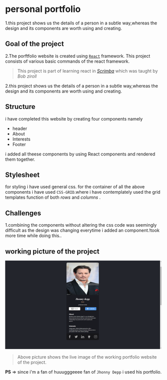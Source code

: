 # personal portfolio
1.this project shows us the details of a person in a subtle way,whereas the design and its components are worth using and creating.
## Goal of the project
2.The porftfolio website is created using [`React`](https://reactjs.org/) framework.
This project consists of various basic commands of the react framework.

>This project is part of learning react in [*Scrimba*](https://scrimba.com/allcourses) which was taught by *Bob ziroll*

2.this project shows us the details of a person in a subtle way,whereas the design and its components are worth using and creating.

## Structure
i have completed this website by creating four components namely 
* header
 * About
 * Interests
 * Footer

i added all theese components by using React components and rendered them together.

## Stylesheet
for styling i have used general css. for the container of all the above components i have used `CSS-GRID`.where i have contemplately used the grid templates function of both *rows* and *columns* .

## Challenges
1.combining the components without altering the css code was seemingly difficult as the design was changing everytime i added an component.!took more time while doing this..

## working picture of the project

![Jhonny depp](public/images/example.png)
> Above picture shows the live image of the working portfolio website of the project. <br/>

**PS** => since i'm a fan of huuugggeeee fan of `Jhonny Depp`
i used his portfolio.


